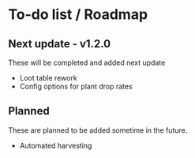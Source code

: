 # To-do list / Roadmap

## Next update - v1.2.0

These will be completed and added next update

- Loot table rework
- Config options for plant drop rates

<!-- ## Within the next few updates

These will be completed and added within the next few updates. 

-->

## Planned

These are planned to be added sometime in the future.

- Automated harvesting
